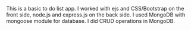 This is a basic to do list app.
I worked with ejs and CSS/Bootstrap on the front side, node.js and express.js on the back side.
I used MongoDB with mongoose module for database. I did CRUD operations in MongoDB.
